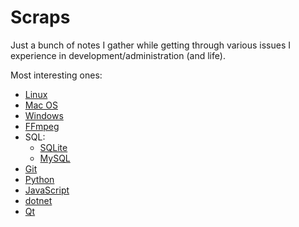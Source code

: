 # Scraps

Just a bunch of notes I gather while getting through various issues I experience in development/administration (and life).

Most interesting ones:

- [Linux](_Linux/linux.md)
- [Mac OS](_Mac%20OS/macos.md)
- [Windows](_Windows/windows.md)
- [FFmpeg](ffmpeg/ffmpeg.md)
- SQL:
  + [SQLite](SQL/sqlite.md)
  + [MySQL](SQL/MySQL/mysql.md)
- [Git](Git/git.md)
- [Python](Python/python.md)
- [JavaScript](JavaScript/javascript.md)
- [dotnet](dotnet/dotnet.md)
- [Qt](Qt/qt.md)

